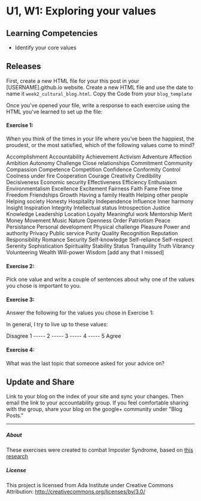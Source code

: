 # U1, W1: Exploring your values

## Learning Competencies
- Identify your core values

## Releases

First, create a new HTML file for your this post in your [USERNAME].github.io website. Create a new HTML file and use the date to name it `week2_cultural_blog.html`. Copy the Code from your `blog_template`

Once you've opened your file, write a response to each exercise using the HTML you've learned to set up the file: 

#### Exercise 1:

When you think of the times in your life where you’ve been the
happiest, the proudest, or the most satisfied, which of the following
values come to mind?

Accomplishment
Accountability
Achievement
Activism
Adventure
Affection
Ambition
Autonomy
Challenge
Close relationships
Commitment
Community
Compassion
Competence
Competition
Confidence
Conformity
Control
Coolness under fire
Cooperation
Courage
Creativity
Credibility
Decisiveness
Economic security
Effectiveness
Efficiency
Enthusiasm
Environmentalism
Excellence
Excitement
Fairness
Faith
Fame
Free time
Freedom
Friendships
Growth
Having a family
Health
Helping other people
Helping society
Honesty
Hospitality
Independence
Influence
Inner harmony
Insight
Inspiration
Integrity
Intellectual status
Introspection
Justice
Knowledge
Leadership
Location
Loyalty
Meaningful work
Mentorship
Merit
Money
Movement
Music
Nature
Openness
Order
Patriotism
Peace
Persistance
Personal development
Physical challenge
Pleasure
Power and authority
Privacy
Public service
Purity
Quality
Recognition
Reputation
Responsibility
Romance
Security
Self-knowledge
Self-reliance
Self-respect
Serenity
Sophistication
Spirituality
Stability
Status
Tranquility
Truth
Vibrancy
Volunteering
Wealth
Will-power
Wisdom
[add any that I missed]



#### Exercise 2:

Pick one value and write a couple of sentences about why one of the values you chose is important to you.



#### Exercise 3:

Answer the following for the values you chose in Exercise 1:

In general, I try to live up to these values:

Disagree 1 ----- 2 ----- 3 ----- 4 ----- 5 Agree



#### Exercise 4:

What was the last topic that someone asked for your advice on?


## Update and Share
Link to your blog on the index of your site and sync your changes. Then email the link to your accountability group.
If you feel comfortable sharing with the group, share your blog on the google+ community under "Blog Posts."

<hr>

##### About
These exercises were created to combat Imposter Syndrome, based on [this research](http://blogs.discovermagazine.com/notrocketscience/2010/11/25/15-minute-writing-exercise-closes-the-gender-gap-in-university-level-physics/#.Uynq1a1dUYM)

##### License
This project is licensed from Ada Institute under Creative Commons Attribution:
http://creativecommons.org/licenses/by/3.0/

